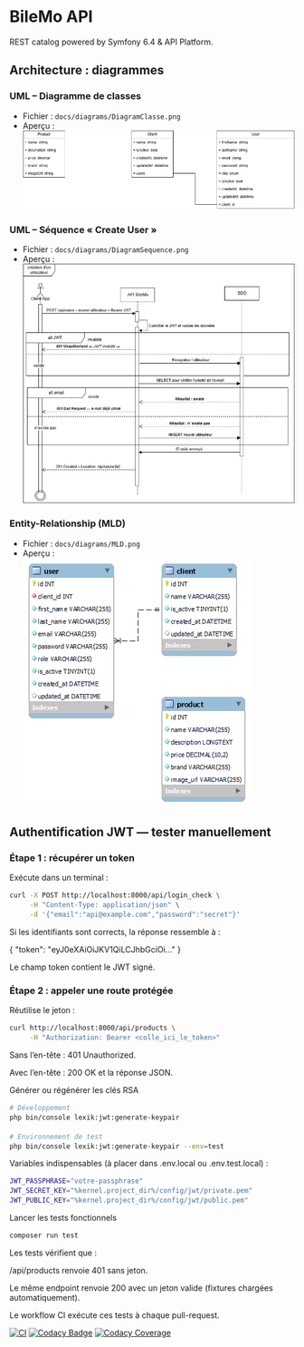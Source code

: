 # BileMo API

REST catalog powered by Symfony 6.4 & API Platform.

## Architecture : diagrammes

### UML – Diagramme de classes
* Fichier : `docs/diagrams/DiagramClasse.png`  
* Aperçu :  
  ![Class diagram](docs/diagrams/DiagramClasse.png)

### UML – Séquence « Create User »
* Fichier : `docs/diagrams/DiagramSequence.png`  
* Aperçu :  
  ![Sequence diagram](docs/diagrams/DiagramSequence.png)

### Entity-Relationship (MLD)
* Fichier : `docs/diagrams/MLD.png`  
* Aperçu :  
  ![MLD diagram](docs/diagrams/MLD.png)


## Authentification JWT — tester manuellement

### Étape 1 : récupérer un token

Exécute dans un terminal :

```bash
curl -X POST http://localhost:8000/api/login_check \
     -H "Content-Type: application/json" \
     -d '{"email":"api@example.com","password":"secret"}'
```

Si les identifiants sont corrects, la réponse ressemble à :

{ "token": "eyJ0eXAiOiJKV1QiLCJhbGciOi..." }

Le champ token contient le JWT signé.

### Étape 2 : appeler une route protégée

Réutilise le jeton :

```bash
curl http://localhost:8000/api/products \
     -H "Authorization: Bearer <colle_ici_le_token>"
```
Sans l’en-tête : 401 Unauthorized.

Avec l’en-tête : 200 OK et la réponse JSON.

Générer ou régénérer les clés RSA

```bash
# Développement
php bin/console lexik:jwt:generate-keypair

# Environnement de test
php bin/console lexik:jwt:generate-keypair --env=test
```

Variables indispensables (à placer dans .env.local ou .env.test.local) :

```bash
JWT_PASSPHRASE="votre-passphrase"
JWT_SECRET_KEY="%kernel.project_dir%/config/jwt/private.pem"
JWT_PUBLIC_KEY="%kernel.project_dir%/config/jwt/public.pem"
```

Lancer les tests fonctionnels

```bash
composer run test
```

Les tests vérifient que :

/api/products renvoie 401 sans jeton.

Le même endpoint renvoie 200 avec un jeton valide (fixtures chargées automatiquement).

Le workflow CI exécute ces tests à chaque pull-request.

[![CI](https://github.com/Adrien1988/BileMo_API/actions/workflows/ci.yml/badge.svg)](https://github.com/Adrien1988/BileMo_API/actions/workflows/ci.yml)
[![Codacy Badge](https://app.codacy.com/project/badge/Grade/cce9e0d436f04619b1af9957dce3c193)](https://app.codacy.com/gh/Adrien1988/BileMo_API/dashboard?utm_source=gh&utm_medium=referral&utm_content=&utm_campaign=Badge_grade)
[![Codacy Coverage](https://app.codacy.com/project/badge/Coverage/cce9e0d436f04619b1af9957dce3c193)](https://app.codacy.com/gh/Adrien1988/BileMo_API/dashboard?utm_source=github&utm_medium=referral)
